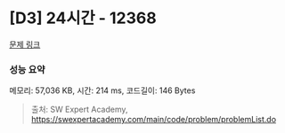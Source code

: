# [D3] 24시간 - 12368 

[문제 링크](https://swexpertacademy.com/main/code/problem/problemDetail.do?contestProbId=AXsEBlLqedsDFARX) 

### 성능 요약

메모리: 57,036 KB, 시간: 214 ms, 코드길이: 146 Bytes



> 출처: SW Expert Academy, https://swexpertacademy.com/main/code/problem/problemList.do